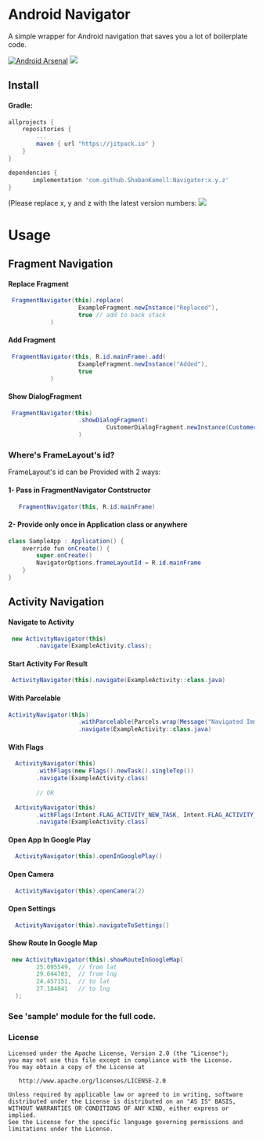 

# Android Navigator

A simple wrapper for Android navigation that saves you a lot of boilerplate code.

[![Android Arsenal]( https://img.shields.io/badge/Android%20Arsenal-Navigator-green.svg?style=flat )]( https://android-arsenal.com/details/1/6514 ) [![](https://jitpack.io/v/ShabanKamell/Navigator.svg)](https://jitpack.io/#ShabanKamell/Navigator)


## Install

#### Gradle:
```groovy
allprojects {
    repositories {
        ...
        maven { url "https://jitpack.io" }
    }
}

dependencies {
       implementation 'com.github.ShabanKamell:Navigator:x.y.z'
}

```
(Please replace x, y and z with the latest version numbers:  [![](https://jitpack.io/v/ShabanKamell/Navigator.svg)](https://jitpack.io/#ShabanKamell/Navigator)


# Usage

## Fragment Navigation

#### Replace Fragment
``` java
 FragmentNavigator(this).replace(
                    ExampleFragment.newInstance("Replaced"),
                    true // add to back stack
            )
```

#### Add Fragment
``` java
 FragmentNavigator(this, R.id.mainFrame).add(
                    ExampleFragment.newInstance("Added"),
                    true
            )
```

#### Show DialogFragment
``` java
 FragmentNavigator(this)
                    .showDialogFragment(
                            CustomerDialogFragment.newInstance(CustomerInfo())
                    )
```

### Where's FrameLayout's id?
FrameLayout's id can be Provided with 2 ways:
#### 1- Pass in FragmentNavigator Contstructor

```java
   FragmentNavigator(this, R.id.mainFrame)
```

#### 2- Provide only once  in Application class or anywhere

```java
class SampleApp : Application() {
    override fun onCreate() {
        super.onCreate()
        NavigatorOptions.frameLayoutId = R.id.mainFrame
    }
}
```

## Activity Navigation
#### Navigate to Activity
``` java
 new ActivityNavigator(this)  
        .navigate(ExampleActivity.class);
```

#### Start Activity For Result
``` java
 ActivityNavigator(this).navigate(ExampleActivity::class.java)
```

#### With Parcelable
``` java
ActivityNavigator(this)
                    .withParcelable(Parcels.wrap(Message("Navigated Immediately")), "message")
                    .navigate(ExampleActivity::class.java)
```

#### With Flags
``` java
  ActivityNavigator(this)  
        .withFlags(new Flags().newTask().singleTop())
        .navigate(ExampleActivity.class)
        
        // OR
        
  ActivityNavigator(this)  
        .withFlags(Intent.FLAG_ACTIVITY_NEW_TASK, Intent.FLAG_ACTIVITY_SINGLE_TOP)
        .navigate(ExampleActivity.class)
```

#### Open App In Google Play
``` java
  ActivityNavigator(this).openInGooglePlay()
```

#### Open Camera
``` java
  ActivityNavigator(this).openCamera(2)
```

#### Open Settings
``` java
  ActivityNavigator(this).navigateToSettings()
```

#### Show Route In Google Map
``` java
 new ActivityNavigator(this).showRouteInGoogleMap(  
        25.095549,  // from lat
        29.644703,  // from lng
        24.457151,  // to lat
        27.184841   // to lng
  );
```

### See 'sample' module for the full code.

### License

```
Licensed under the Apache License, Version 2.0 (the "License");
you may not use this file except in compliance with the License.
You may obtain a copy of the License at

   http://www.apache.org/licenses/LICENSE-2.0

Unless required by applicable law or agreed to in writing, software
distributed under the License is distributed on an "AS IS" BASIS,
WITHOUT WARRANTIES OR CONDITIONS OF ANY KIND, either express or implied.
See the License for the specific language governing permissions and
limitations under the License.
```
